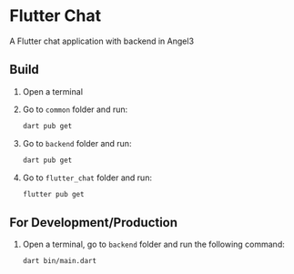 # Flutter Chat

A Flutter chat application with backend in Angel3

## Build

1. Open a terminal
2. Go to `common` folder and run:

    ```bash
    dart pub get
    ```

3. Go to `backend` folder and run:

    ```bash
    dart pub get
    ```

4. Go to `flutter_chat` folder and run:

    ```bash
    flutter pub get
    ```

## For Development/Production

1. Open a terminal, go to `backend` folder and run the following command:

    ```bash
    dart bin/main.dart
    ```
